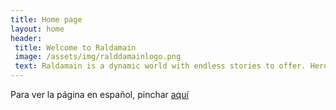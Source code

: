 ```yaml
---
title: Home page
layout: home
header:
 title: Welcome to Raldamain
 image: /assets/img/ralddamainlogo.png
 text: Raldamain is a dynamic world with endless stories to offer. Here you can find the rules for the Raldamain role-playing system along with information about the world and its characters. This page is still under construction and the information is incomplete in many places. 
---
```


Para ver la página en español, pinchar [aquí](https://raldamain.com/en/home_en.html)